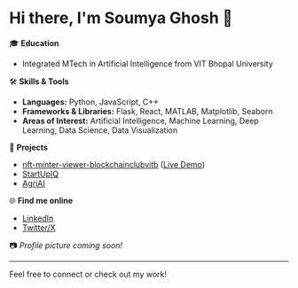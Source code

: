 # Hi there, I'm Soumya Ghosh 👋

🎓 **Education**
- Integrated MTech in Artificial Intelligence from VIT Bhopal University

🛠️ **Skills & Tools**
- **Languages:** Python, JavaScript, C++
- **Frameworks & Libraries:** Flask, React, MATLAB, Matplotlib, Seaborn
- **Areas of Interest:** Artificial Intelligence, Machine Learning, Deep Learning, Data Science, Data Visualization

🚀 **Projects**
- [nft-minter-viewer-blockchainclubvitb](https://github.com/soumyaGhoshh/nft-minter-viewer-blockchainclubvitb) ([Live Demo](https://nft-minter-viewer-blockchainclubvit-six.vercel.app/))
- [StartUpIQ](https://github.com/soumyaGhoshh/StartUpIQ)
- [AgriAI](https://github.com/soumyaGhoshh/AgriAI)

🌐 **Find me online**
- [LinkedIn](https://www.linkedin.com/in/soumya-ghosh-126869356/)
- [Twitter/X](https://x.com/SoumyaGhoshh)

📷 *Profile picture coming soon!*

---

Feel free to connect or check out my work!
